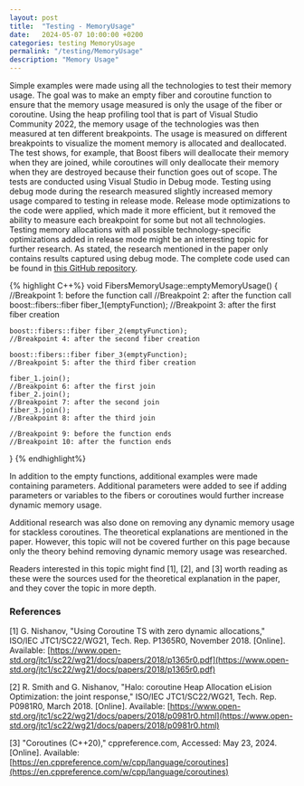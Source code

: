 ```yaml
---
layout: post
title:  "Testing - MemoryUsage"
date:   2024-05-07 10:00:00 +0200
categories: testing MemoryUsage
permalink: "/testing/MemoryUsage"
description: "Memory Usage"
---
```


Simple examples were made using all the technologies to test their memory usage.
The goal was to make an empty fiber and coroutine function to ensure that the memory usage measured is only the usage of the fiber or coroutine.
Using the heap profiling tool that is part of Visual Studio Community 2022, the memory usage of the technologies was then measured at ten different breakpoints.
The usage is measured on different breakpoints to visualize the moment memory is allocated and deallocated.
The test shows, for example, that Boost fibers will deallocate their memory when they are joined, while coroutines will only deallocate their memory when they are destroyed because their function goes out of scope.
The tests are conducted using Visual Studio in Debug mode.
Testing using debug mode during the research measured slightly increased memory usage compared to testing in release mode.
Release mode optimizations to the code were applied, which made it more efficient, but it removed the ability to measure each breakpoint for some but not all technologies.
Testing memory allocations with all possible technology-specific optimizations added in release mode might be an interesting topic for further research.
As stated, the research mentioned in the paper only contains results captured using debug mode.
The complete code used can be found in [this GitHub repository](https://github.com/SenneBergmans/AComparisonBetweenThreadsFibersAndCoroutines).

{% highlight C++%}
void FibersMemoryUsage::emptyMemoryUsage() {
    //Breakpoint 1: before the function call
    //Breakpoint 2: after the function call
    boost::fibers::fiber fiber_1(emptyFunction);
    //Breakpoint 3: after the first fiber creation

    boost::fibers::fiber fiber_2(emptyFunction);
    //Breakpoint 4: after the second fiber creation

    boost::fibers::fiber fiber_3(emptyFunction);
    //Breakpoint 5: after the third fiber creation

    fiber_1.join();
    //Breakpoint 6: after the first join
    fiber_2.join();
    //Breakpoint 7: after the second join
    fiber_3.join();
    //Breakpoint 8: after the third join

    //Breakpoint 9: before the function ends
    //Breakpoint 10: after the function ends
}
{% endhighlight%}

In addition to the empty functions, additional examples were made containing parameters.
Additional parameters were added to see if adding parameters or variables to the fibers or coroutines would further increase dynamic memory usage.

Additional research was also done on removing any dynamic memory usage for stackless coroutines.
The theoretical explanations are mentioned in the paper.
However, this topic will not be covered further on this page because only the theory behind removing dynamic memory usage was researched.

Readers interested in this topic might find [1], [2], and [3] worth reading as these were the sources used for the theoretical explanation in the paper, and they cover the topic in more depth.

### References
[1] G. Nishanov, "Using Coroutine TS with zero dynamic allocations," ISO/IEC JTC1/SC22/WG21, Tech. Rep. P1365R0, November 2018. [Online]. Available: [https://www.open-std.org/jtc1/sc22/wg21/docs/papers/2018/p1365r0.pdf](https://www.open-std.org/jtc1/sc22/wg21/docs/papers/2018/p1365r0.pdf)

[2] R. Smith and G. Nishanov, "Halo: coroutine Heap Allocation eLision Optimization: the joint response," ISO/IEC JTC1/SC22/WG21, Tech. Rep. P0981R0, March 2018. [Online]. Available: [https://www.open-std.org/jtc1/sc22/wg21/docs/papers/2018/p0981r0.html](https://www.open-std.org/jtc1/sc22/wg21/docs/papers/2018/p0981r0.html)

[3] "Coroutines (C++20)," cppreference.com, Accessed: May 23, 2024. [Online]. Available: [https://en.cppreference.com/w/cpp/language/coroutines](https://en.cppreference.com/w/cpp/language/coroutines)